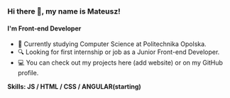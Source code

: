 ### Hi there 👋, my name is Mateusz!
#### I'm Front-end Developer


- 🔭 Currently studying Computer Science at Politechnika Opolska.
- 🔍 Looking for first internship or job as a Junior Front-end Developer.
- 💻 You can check out my projects here (add website) or on my GitHub profile.


<b>Skills: JS / HTML / CSS / ANGULAR(starting)<b>



